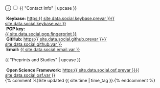 <label for='info' class='margin-toggle'> &#8853;</label>
<input type='checkbox' id='info' class='margin-toggle'/>
<span class='marginnote'>
<span class="date larger">{{ "Contact Info" | upcase }}</span><br/><br/>
<span class="{{ site.data.social.keybase.icon }}">&nbsp;**Keybase:**</span> <a href="{{ site.data.social.keybase.prevar }}{{ site.data.social.keybase.var }}" target="_blank">https:{{ site.data.social.keybase.prevar }}{{ site.data.social.keybase.var }}</a><br/>
<span class="{{ site.data.social.pgp.icon }}">&nbsp;**PGP key:**</span><br/><a href="{{ site.data.social.pgp.prevar }}" target="_blank">{{ site.data.social.pgp.fingerprint }}</a><br/>
<span class="{{ site.data.social.github.icon }}">&nbsp;**GitHub:**</span> <a href="{{ site.data.social.github.prevar }}{{ site.data.social.github.var }}" target="_blank">https:{{ site.data.social.github.prevar }}{{ site.data.social.github.var }}</a><br/>
<span class="{{ site.data.social.email.icon }}">&nbsp;**Email:**</span> <a href="{{ site.data.social.email.prevar }}{{ site.data.social.email.var }}" target="_blank">{{ site.data.social.email.var }}</a><br/><br/>
<span class="date larger">{{ "Preprints and Studies" | upcase }}</span><br/><br/>
<span class="{{ site.data.social.osf.icon }}">&nbsp;**Open Science Framework:**</span> <a href="{{ site.data.social.osf.prevar }}{{ site.data.social.osf.var }}">https:{{ site.data.social.osf.prevar }}{{ site.data.social.osf.var }}</a><br/>
{% comment %}Site updated {{ site.time | time_tag }}.{% endcomment %}
</span>
